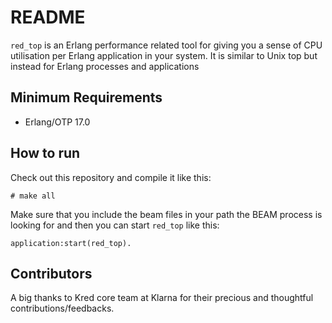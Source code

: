 # README

`red_top` is an Erlang performance related tool for giving you a sense
of CPU utilisation per Erlang application in your system. It is
similar to Unix top but instead for Erlang processes and applications

## Minimum Requirements

- Erlang/OTP 17.0

## How to run

Check out this repository and compile it like this:

    # make all

Make sure that you include the beam files in your path the BEAM
process is looking for and then you can start `red_top` like this:

    application:start(red_top).

## Contributors

A big thanks to Kred core team at Klarna for their precious and
thoughtful contributions/feedbacks.
